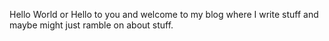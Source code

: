 Hello World or Hello to you and welcome to my blog where I write stuff and maybe might just ramble on about stuff.
